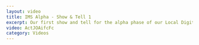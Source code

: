 ```yaml
---
layout: video
title: IMS Alpha - Show & Tell 1
excerpt: Our first show and tell for the alpha phase of our Local Digital funded project exploring income management and ePayment systems. Run on June16th 2020 at 12:00.
video: ActJOAifcFc
category: Videos
---
```

